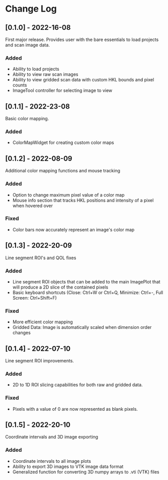 # Change Log

## [0.1.0] - 2022-16-08
First major release. Provides user with the bare essentials to load projects and scan image data.

### Added
- Ability to load projects
- Ability to view raw scan images
- Ability to view gridded scan data with custom HKL bounds and pixel counts
- ImageTool controller for selecting image to view

## [0.1.1] - 2022-23-08
Basic color mapping. 

### Added
- ColorMapWidget for creating custom color maps

## [0.1.2] - 2022-08-09
Additional color mapping functions and mouse tracking

### Added
- Option to change maximum pixel value of a color map
- Mouse info section that tracks HKL positions and intensity of a pixel when hovered over

### Fixed
- Color bars now accurately represent an image's color map

## [0.1.3] - 2022-20-09
Line segment ROI's and QOL fixes

### Added
- Line segment ROI objects that can be added to the main ImagePlot that will produce a 2D slice of the contained pixels
- Basic keyboard shortcuts (Close: Ctrl+W or Ctrl+Q, Minimize: Ctrl+-, Full Screen: Ctrl+Shift+F)

### Fixed
- More efficient color mapping
- Gridded Data: Image is automatically scaled when dimension order changes

## [0.1.4] - 2022-07-10
Line segment ROI improvements.

### Added
- 2D to 1D ROI slicing capabilities for both raw and gridded data.

### Fixed
- Pixels with a value of 0 are now represented as blank pixels.

## [0.1.5] - 2022-20-10
Coordinate intervals and 3D image exporting

### Added
- Coordinate intervals to all image plots
- Ability to export 3D images to VTK image data format
- Generalized function for converting 3D numpy arrays to .vti (VTK) files

